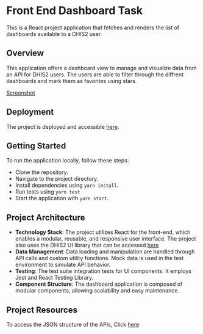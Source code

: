 # Front End Dashboard Task

This is a React project application that fetches and renders the list of dashboards available to a DHIS2 user.

## Overview

This application offers a dashboard view to manage and visualize data from an API for DHIS2 users. The users are able to filter through the diffrent dashboards and mark them as favorites using stars. 

[Screenshot](./public/screenshot.png?raw=true "ScreenShot")

## Deployment

The project is deployed and accessible [here](https://frontend-task-two-pi.vercel.app/).


## Getting Started

To run the application locally, follow these steps:

   * Clone the repository.
   * Navigate to the project directory.
   * Install dependencies using `yarn install`.  
   * Run tests using `yarn test` 
   * Start the application with `yarn start`.


## Project Architecture

* **Technology  Stack**: The project utilizes React for the front-end, which enables a modular, reusable, and responsive user interface. The project also uses the DHIS2 UI library that can be accessed [here](https://ui.dhis2.nu/)
* **Data Management**: Data loading and manipulation are handled through API calls and custom utility functions. Mock data is used in the test environment to simulate API behavior.
* **Testing**: The test suite integration tests for UI components. It employs Jest and React Testing Library.
* **Component Structure**: The dashboard application is composed of modular components, allowing scalability and easy maintenance.

## Project Resources

To access the JSON structure of the APIs, Click [here](https://gist.github.com/kabaros/da79636249e10a7c991a4638205b1726#file-imnyybfsxmm-json)
